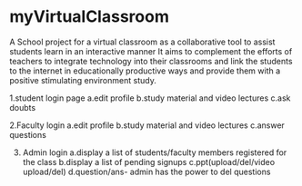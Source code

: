 # myVirtualClassroom
A School project for a virtual classroom as a collaborative tool to assist students learn in an interactive manner
It aims to complement the efforts of teachers to integrate technology into their classrooms and link the students to the internet in educationally productive ways 
and provide them with a positive stimulating environment study.

1.student login page
  a.edit profile
  b.study material and video lectures
  c.ask doubts
  
 2.Faculty login
     a.edit profile
      b.study material and video lectures
      c.answer questions
      
  3. Admin login
         a.display a list of students/faculty members registered for the class
        b.display a list of pending signups
        c.ppt(upload/del/video upload/del)
        d.question/ans- admin has the power to del questions
